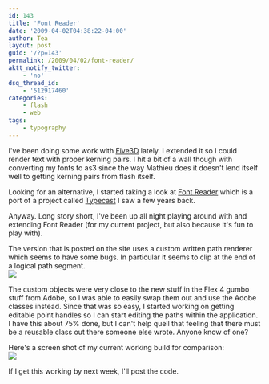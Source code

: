 ```yaml
---
id: 143
title: 'Font Reader'
date: '2009-04-02T04:38:22-04:00'
author: Tea
layout: post
guid: '/?p=143'
permalink: /2009/04/02/font-reader/
aktt_notify_twitter:
    - 'no'
dsq_thread_id:
    - '512917460'
categories:
    - flash
    - web
tags:
    - typography
---
```


I've been doing some work with [Five3D](http://five3d.mathieu-badimon.com/) lately. I extended it so I could render text with proper kerning pairs. I hit a bit of a wall though with converting my fonts to as3 since the way Mathieu does it doesn't lend itself well to getting kerning pairs from flash itself.

Looking for an alternative, I started taking a look at [Font Reader](http://www.sephiroth.it/weblog/archives/2007/07/fontreader_convert_truetype_fonts_in.php) which is a port of a project called [Typecast](https://typecast.dev.java.net/) I saw a few years back.

Anyway. Long story short, I've been up all night playing around with and extending Font Reader (for my current project, but also because it's fun to play with).

The version that is posted on the site uses a custom written path renderer which seems to have some bugs. In particular it seems to clip at the end of a logical path segment.  
![](/img/entries/FontRenderer1.png)

The custom objects were very close to the new stuff in the Flex 4 gumbo stuff from Adobe, so I was able to easily swap them out and use the Adobe classes instead. Since that was so easy, I started working on getting editable point handles so I can start editing the paths within the application. I have this about 75% done, but I can't help quell that feeling that there must be a reusable class out there someone else wrote. Anyone know of one?

Here's a screen shot of my current working build for comparison:  
![](/img/entries/FontRenderer2.png)

If I get this working by next week, I'll post the code.